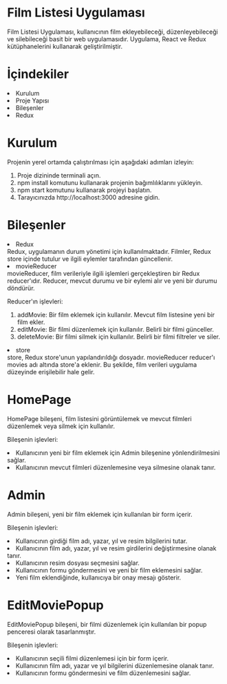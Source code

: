 # Film Listesi Uygulaması
Film Listesi Uygulaması, kullanıcının film ekleyebileceği, düzenleyebileceği ve silebileceği basit bir web uygulamasıdır. Uygulama, React ve Redux kütüphanelerini kullanarak geliştirilmiştir.

# İçindekiler

<li>Kurulum</li>
<li>Proje Yapısı</li>
<li>Bileşenler</li>
<li>Redux</li>

# Kurulum
Projenin yerel ortamda çalıştırılması için aşağıdaki adımları izleyin:

1. Proje dizininde terminali açın.<br>
2. npm install komutunu kullanarak projenin bağımlılıklarını yükleyin.<br>
3. npm start komutunu kullanarak projeyi başlatın.<br>
4. Tarayıcınızda http://localhost:3000 adresine gidin.

# Bileşenler

<li>Redux</li>
Redux, uygulamanın durum yönetimi için kullanılmaktadır. Filmler, Redux store içinde tutulur ve ilgili eylemler tarafından güncellenir.

<li>movieReducer</li>
movieReducer, film verileriyle ilgili işlemleri gerçekleştiren bir Redux reducer'ıdır. Reducer, mevcut durumu ve bir eylemi alır ve yeni bir durumu döndürür.

Reducer'ın işlevleri:<br>

1. addMovie: Bir film eklemek için kullanılır. Mevcut film listesine yeni bir film ekler.
2. editMovie: Bir filmi düzenlemek için kullanılır. Belirli bir filmi günceller.
3. deleteMovie: Bir filmi silmek için kullanılır. Belirli bir filmi filtreler ve siler.

<li>store</li>
store, Redux store'unun yapılandırıldığı dosyadır. movieReducer reducer'ı movies adı altında store'a eklenir. Bu şekilde, film verileri uygulama düzeyinde erişilebilir hale gelir.

# HomePage
HomePage bileşeni, film listesini görüntülemek ve mevcut filmleri düzenlemek veya silmek için kullanılır.

Bileşenin işlevleri:

<li>Kullanıcının yeni bir film eklemek için Admin bileşenine yönlendirilmesini sağlar.</li>
<li>Kullanıcının mevcut filmleri düzenlemesine veya silmesine olanak tanır.</li>

# Admin
Admin bileşeni, yeni bir film eklemek için kullanılan bir form içerir.

Bileşenin işlevleri:

<li>Kullanıcının girdiği film adı, yazar, yıl ve resim bilgilerini tutar.</li>
<li>Kullanıcının film adı, yazar, yıl ve resim girdilerini değiştirmesine olanak tanır.</li>
<li>Kullanıcının resim dosyası seçmesini sağlar.</li>
<li>Kullanıcının formu göndermesini ve yeni bir film eklemesini sağlar.</li>
<li>Yeni film eklendiğinde, kullanıcıya bir onay mesajı gösterir.</li>


# EditMoviePopup
EditMoviePopup bileşeni, bir filmi düzenlemek için kullanılan bir popup penceresi olarak tasarlanmıştır.

Bileşenin işlevleri:

<li>Kullanıcının seçili filmi düzenlemesi için bir form içerir.</li>
<li>Kullanıcının film adı, yazar ve yıl bilgilerini düzenlemesine olanak tanır.</li>
<li>Kullanıcının formu göndermesini ve film düzenlemesini sağlar.</li>
